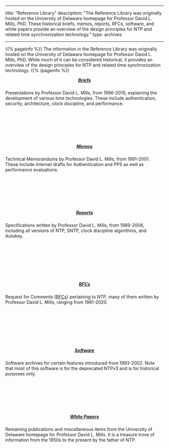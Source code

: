 
---
title: "Reference Library"
description: "The Reference Library was originally hosted on the University of Delaware homepage for Professor David L. Mills, PhD. These historical briefs, memos, reports, RFCs, software, and white papers provide an overview of the design principles for NTP and related time synchronization technology."
type: archives

---

{{% pageinfo %}}
The information in the Reference Library was originally hosted on the University of Delaware homepage for Professor David L. Mills, PhD. While much of it can be considered historical, it provides an overview of the design principles for NTP and related time synchronization technology.
{{% /pageinfo %}}
<br>

<div>
  <div class="container">
    <div class="row row-cols-1 row-cols-sm-3 row-cols-md-3 g-3">
      <div class="col">
        <div class="card mh-100" style="height: 200px;">
          <div class="card-body">
		    <h5 class="card-text" style="text-align: center; margin-top: 10px;"><a href="/reflib/brief/">Briefs</a></h5>
            <p>Presentations by Professor David L. Mills, from 1996-2010, explaining the development of various time technologies. These include authentication, security, architecture, clock discipline, and performance.</p>		
              <div class="d-flex justify-content-between align-items-center">
            </div>
          </div>
        </div>
      </div>
      <div class="col">
        <div class="card mh-100" style="height: 200px;">
          <div class="card-body">
		    <h5 class="card-text" style="text-align: center; margin-top: 10px;"><a href="/reflib/memos/">Memos</a></h5>
            <p>Technical Memorandums by Professor David L. Mills, from 1991-2001. These include Internet drafts for Authentication and PPS as well as performance evaluations.</p>
              <div class="d-flex justify-content-between align-items-center">
            </div>
          </div>
        </div>
      </div>
      <div class="col">
	    <div class="card mh-100" style="height: 200px;">
          <div class="card-body">
		    <h5 class="card-text" style="text-align: center; margin-top: 10px;"><a href="/reflib/reports/">Reports</a></h5>
            <p>Specifications written by Professor David L. Mills, from 1989-2006, including all versions of NTP, SNTP, clock discipline algorithms, and Autokey.</p>			
              <div class="d-flex justify-content-between align-items-center">
			</div>
          </div>
        </div>
      </div>
	</div>
  </div>
</div>
<br> 
<div>
  <div class="container">
    <div class="row row-cols-1 row-cols-sm-3 row-cols-md-3 g-3">
      <div class="col">
        <div class="card mh-100" style="height: 200px;">
          <div class="card-body">
		    <h5 class="card-text" style="text-align: center; margin-top: 10px;"><a href="/reflib/rfc/">RFCs</a></h5>
            <p>Request for Comments (<a href="https://en.wikipedia.org/wiki/Request_for_Comments">RFCs</a>) pertaining to NTP, many of them written by Professor David L. Mills, ranging from 1981-2020.</p>			
              <div class="d-flex justify-content-between align-items-center">
            </div>
          </div>
        </div>
      </div>
      <div class="col">
        <div class="card mh-100" style="height: 200px;">
          <div class="card-body">
		    <h5 class="card-text" style="text-align: center; margin-top: 10px;"><a href="/reflib/software/">Software</a></h5>
            <p>Software archives for certain features introduced from 1993-2002. Note that most of this software is for the deprecated NTPv3 and is for historical purposes only.</p>
              <div class="d-flex justify-content-between align-items-center">
            </div>
          </div>
        </div>
      </div>
      <div class="col">
	    <div class="card mh-100" style="height: 200px;">
          <div class="card-body">
		    <h5 class="card-text" style="text-align: center; margin-top: 10px;"><a href="/reflib/papers/">White Papers</a></h5>
            <p>Remaining publications and miscellaneous items from the University of Delaware homepage for Professor David L. Mills. It is a treasure trove of information from the 1950s to the present by the father of NTP.</p>			
              <div class="d-flex justify-content-between align-items-center">
			</div>
          </div>
        </div>
      </div>
	</div>
  </div>
</div>
<br>